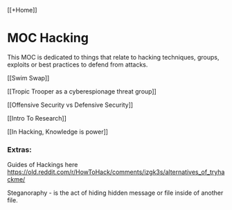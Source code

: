 [[+Home]]

# MOC Hacking
This MOC is dedicated to things that relate to hacking techniques, groups, exploits or best practices to defend from attacks.


[[Swim Swap]]


[[Tropic Trooper as a cyberespionage threat group]]


[[Offensive Security vs Defensive Security]]


[[Intro To Research]]


[[In Hacking, Knowledge is power]]





### Extras:

Guides of Hackings here
https://old.reddit.com/r/HowToHack/comments/izgk3s/alternatives_of_tryhackme/



Steganoraphy - is the act of hiding hidden message or file inside of another file. 
